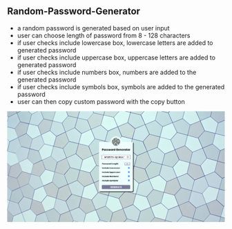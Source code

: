 ## Random-Password-Generator
* a random password is generated based on user input
* user can choose length of password from 8 - 128 characters
* if user checks include lowercase box, lowercase letters are added to generated password
* if user checks include uppercase box, uppercase letters are added to generated password
* if user checks include numbers box, numbers are added to the generated password
* if user checks include symbols box, symbols are added to the generated password
* user can then copy custom password with the copy button

![Webpage Screenshot](/assets/imgs/screencapture-wattierdan-github-io-Random-Password-Generator-2020-10-14-00_39_15.png)
